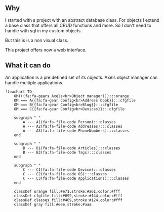 ## Why

I started with a project with an abstract database class. For objects I extend a base class that offers all CRUD functions and more. So I don't need to handle with sql in my custom objects. 

But this is is a non visual class.



This project offers now a web interface. 

## What it can do

An application is a pre defined set of its objects. Axels object manager can handle multiple applications.

```mermaid
flowchart TD
    OM(((fa:fa-gears Axels<br>Object manager))):::orange
    OM === A{{fa:fa-gear Config<br>Address book}}:::cfgfile
    OM === B{{fa:fa-gear Config<br>Blog}}:::cfgfile
    OM === C{{fa:fa-gear Config<br>Devices}}:::cfgfile

    subgraph " "
        A --- A1(fa:fa-file-code Person):::classes
        A --- A2(fa:fa-file-code Addresses):::classes
        A --- A3(fa:fa-file-code PhoneNumbers):::classes
    end

    subgraph " "
        B --- B1(fa:fa-file-code Articles):::classes
        B --- B3(fa:fa-file-code Tags):::classes
    end

    subgraph " "
        C --- C1(fa:fa-file-code Device):::classes
        C --- C2(fa:fa-file-code OS):::classes
        C --- C3(fa:fa-file-code Applications):::classes
    end

    classDef orange fill:#e71,stroke:#a61,color:#fff
    classDef cfgfile fill:#699,stroke:#144,color:#fff
    classDef classes fill:#469,stroke:#124,color:#fff
    classDef gray fill:#eee,stroke:#aaa

```
